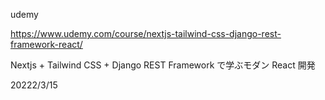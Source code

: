 udemy

https://www.udemy.com/course/nextjs-tailwind-css-django-rest-framework-react/

Nextjs + Tailwind CSS + Django REST Framework で学ぶモダン React 開発

20222/3/15

